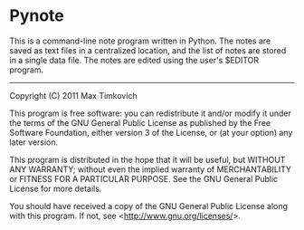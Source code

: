 # Pynote

This is a command-line note program written in Python. The notes are saved as text files in a centralized location, and the list of notes are stored in a single data file. The notes are edited using the user's $EDITOR program.

-----------------------------------------------------------------------------

Copyright (C) 2011 Max Timkovich

This program is free software: you can redistribute it and/or modify
it under the terms of the GNU General Public License as published by
the Free Software Foundation, either version 3 of the License, or
(at your option) any later version.

This program is distributed in the hope that it will be useful,
but WITHOUT ANY WARRANTY; without even the implied warranty of
MERCHANTABILITY or FITNESS FOR A PARTICULAR PURPOSE.  See the
GNU General Public License for more details.

You should have received a copy of the GNU General Public License
along with this program. If not, see <<http://www.gnu.org/licenses/>>.

